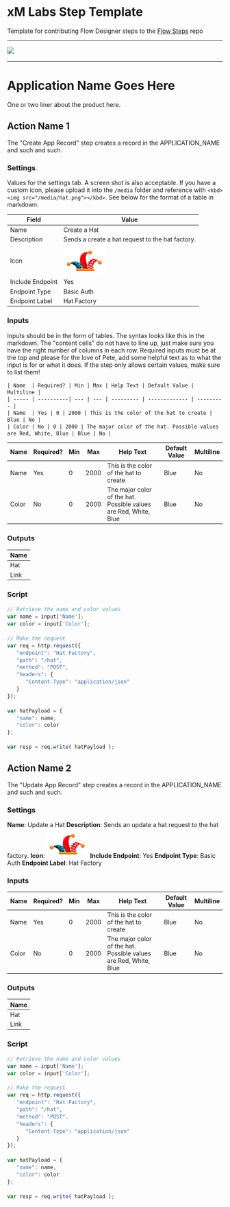 # xM Labs Step Template
Template for contributing Flow Designer steps to the [Flow Steps](https://github.com/xmatters/xMatters-Labs-Flow-Steps) repo


---------

<kbd>
  <img src="https://github.com/xmatters/xMatters-Labs/raw/master/media/disclaimer.png">
</kbd>

---------


# Application Name Goes Here
One or two liner about the product here. 

## Action Name 1
The "Create App Record" step creates a record in the APPLICATION_NAME and such and such. 

### Settings
Values for the settings tab. A screen shot is also acceptable. If you have a custom icon, please upload it into the `/media` folder and reference with `<kbd> <img src="/media/hat.png"></kbd>`. See below for the format of a table in markdown. 

| Field | Value |
| ----- | ----- |
| Name | Create a Hat |
| Description | Sends a create a hat request to the hat factory.  |
| Icon | <kbd> <img src="/media/hat.png"></kbd> |
| Include Endpoint | Yes |
| Endpoint Type | Basic Auth |
| Endpoint Label | Hat Factory |



### Inputs
Inputs should be in the form of tables. The syntax looks like this in the markdown. The "content cells" do not have to line up, just make sure you have the right number of columns in each row. Required inputs must be at the top and please for the love of Pete, add some helpful text as to what the input is for or what it does. If the step only allows certain values, make sure to list them!

```
| Name  | Required? | Min | Max | Help Text | Default Value | Multiline |
| ----- | ----------| --- | --- | --------- | ------------- | --------- |
| Name  | Yes | 0 | 2000 | This is the color of the hat to create | Blue | No |
| Color | No | 0 | 2000 | The major color of the hat. Possible values are Red, White, Blue | Blue | No |
```

| Name  | Required? | Min | Max | Help Text | Default Value | Multiline |
| ----- | ----------| --- | --- | --------- | ------------- | --------- |
| Name  | Yes | 0 | 2000 | This is the color of the hat to create | Blue | No |
| Color | No | 0 | 2000 | The major color of the hat. Possible values are Red, White, Blue | Blue | No |


### Outputs

| Name |
| ---- |
| Hat |
| Link |

### Script

```javascript
// Retrieve the name and color values
var name = input['Name'];
var color = input['Color'];

// Make the request
var req = http.request({
   "endpoint": "Hat Factory",
   "path": "/hat",
   "method": "POST",
   "headers": {
      "Content-Type": "application/json"
   }
});

var hatPayload = {
   "name": name,
   "color": color
};

var resp = req.write( hatPayload );

```


## Action Name 2
The "Update App Record" step creates a record in the APPLICATION_NAME and such and such. 

### Settings

**Name**: Update a Hat
**Description**: Sends an update a hat request to the hat factory. 
**Icon**: <kbd> <img src="/media/hat.png"></kbd>
**Include Endpoint**: Yes
**Endpoint Type**: Basic Auth
**Endpoint Label**: Hat Factory

### Inputs

| Name  | Required? | Min | Max | Help Text | Default Value | Multiline |
| ----- | ----------| --- | --- | --------- | ------------- | --------- |
| Name  | Yes | 0 | 2000 | This is the color of the hat to create | Blue | No |
| Color | No | 0 | 2000 | The major color of the hat. Possible values are Red, White, Blue | Blue | No |


### Outputs

| Name |
| ---- |
| Hat |
| Link |

### Script

```javascript
// Retrieve the name and color values
var name = input['Name'];
var color = input['Color'];

// Make the request
var req = http.request({
   "endpoint": "Hat Factory",
   "path": "/hat",
   "method": "POST",
   "headers": {
      "Content-Type": "application/json"
   }
});

var hatPayload = {
   "name": name,
   "color": color
};

var resp = req.write( hatPayload );

```
